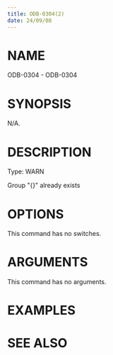```yaml
---
title: ODB-0304(2)
date: 24/09/08
---
```


# NAME

ODB-0304 - ODB-0304

# SYNOPSIS

N/A.

# DESCRIPTION

Type: WARN

Group \"{}\" already exists

# OPTIONS

This command has no switches.

# ARGUMENTS

This command has no arguments.

# EXAMPLES

# SEE ALSO
